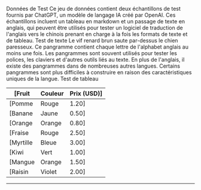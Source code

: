 Données de Test
Ce jeu de données contient deux échantillons de test fournis par ChatGPT, un modèle de langage IA créé par OpenAI.
Ces échantillons incluent un tableau en markdown et un passage de texte en anglais, qui peuvent être utilisés pour tester un logiciel de traduction de l'anglais vers le chinois prenant en charge à la fois les formats de texte et de tableau.
Test de texte
Le vif renard brun saute par-dessus le chien paresseux. Ce pangramme contient chaque lettre de l'alphabet anglais au moins une fois. Les pangrammes sont souvent utilisés pour tester les polices, les claviers et d'autres outils liés au texte. En plus de l'anglais, il existe des pangrammes dans de nombreuses autres langues. Certains pangrammes sont plus difficiles à construire en raison des caractéristiques uniques de la langue.
Test de tableau

| [Fruit |  Couleur |  Prix (USD)] |
| --- | --- | --- |
| [Pomme |  Rouge |  1.20] |
| [Banane |  Jaune |  0.50] |
| [Orange |  Orange |  0.80] |
| [Fraise |  Rouge |  2.50] |
| [Myrtille |  Bleue |  3.00] |
| [Kiwi |  Vert |  1.00] |
| [Mangue |  Orange |  1.50] |
| [Raisin |  Violet |  2.00] |

---

